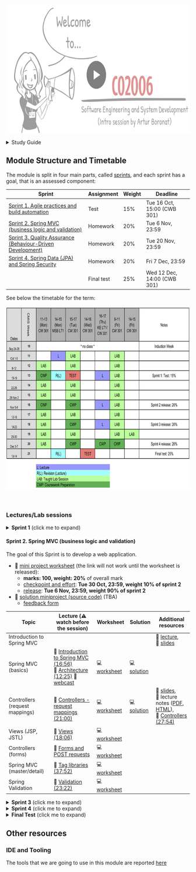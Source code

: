 <link rel='stylesheet' href='./web/swiss.css'/>

<a href="https://leicester.cloud.panopto.eu/Panopto/Pages/Viewer.aspx?id=69fe1611-62b5-4d3a-b556-a96800b4f2bc"><img src="web/L0_thumbnail_play.png" alt="CO2006 introductory session" height="350" width="800"></a>


<details><summary>Study Guide</summary>

## Study Guide

The **study guide** is available :notebook_with_decorative_cover: [here](./CO2006-studyguide-18-19.pdf).

</details>

## Module Structure and Timetable 

The module is split in four main parts, called [sprints](https://en.wikipedia.org/wiki/Scrum_(software_development)#Sprint), and each sprint has a goal, that is an assessed component:

| Sprint | Assignment | Weight | Deadline |
|--|--|--|--|
| [Sprint 1. Agile practices and build automation](#sprint-1-agile-practices-and-build-automation) | Test | 15% | Tue 16 Oct, 15:00 (CWB 301) |
| [Sprint 2. Spring MVC (business logic and validation)](#sprint-2-spring-mvc-business-logic-and-validation) | Homework | 20% | Tue 6 Nov, 23:59 |
| [Sprint 3. Quality Assurance (Behaviour-Driven Development)](#sprint-3-quality-assurance-behaviour-driven-development) | Homework | 20% | Tue 20 Nov, 23:59 |
| [Sprint 4. Spring Data (JPA) and Spring Security](#sprint-4-spring-data-jpa-and-spring-security) | Homework | 20% | Fri 7 Dec, 23:59 |
|  | Final test | 25% | Wed 12 Dec, 14:00 (CWB 301) |

See below the timetable for the term:

<img src="web/sampletimetable.png" alt="CO2006 timetable" height="500" width="800">


<br />
<br />
<br />



### Lectures/Lab sessions

<details><summary><b>Sprint 1</b> (click me to expand)</summary>

#### Sprint 1. Agile practices and build automation

The goal for this sprint is a test on agile practices in software development, Groovy and Gradle:
* :dart: **TEST: Tuesday 16th October, CW3 Lab (out of 100, weight: 15%): 15:00-15:50**
* :nerd_face: Contents to be assessed in the test summarised [here](./sprint1.test.md#contents-for-test-sprint-1)
  * The **revision session** will be on **Monday 15 October, 14:00, in Brookfield Lecture Theatre**
* :computer: A sample test is available [here](https://bit.ly/2DE8j1I) (this is a link to Blackboard and you need to be signed in for it to work)

&nbsp;&nbsp;&nbsp;&nbsp;&nbsp;&nbsp;&nbsp;&nbsp;&nbsp;&nbsp;&nbsp;&nbsp;&nbsp;&nbsp;&nbsp;&nbsp;&nbsp;&nbsp;&nbsp;&nbsp;&nbsp;&nbsp;&nbsp;&nbsp;&nbsp;&nbsp;&nbsp;&nbsp;&nbsp;&nbsp;&nbsp;&nbsp;&nbsp;&nbsp;&nbsp;&nbsp;&nbsp;&nbsp;&nbsp;&nbsp;&nbsp;&nbsp;&nbsp;&nbsp;&nbsp;&nbsp;&nbsp;&nbsp;&nbsp;&nbsp;&nbsp;&nbsp;&nbsp;&nbsp;<img src="web/bannerSessions.png" alt="what to do in lab sessions" height="200" width="600">

| Topic | Lecture  (:warning: watch before the session) | Worksheet | Solution | Additional resources | 
|--|--|--|--|--|
| Introduction to Build Automation | - | - | - | :movie_camera: [lecture](https://leicester.cloud.panopto.eu/Panopto/Pages/Viewer.aspx?id=a4e9fc02-2df3-4a00-b55b-a96d00c81305), <br/> :notebook_with_decorative_cover: [slides](./lectureNotes/sprint1.lecture.pdf), <br/>:movie_camera: [Waterfall Fundamentals and Its Problems (21:14)](https://app.pluralsight.com/player?course=agile-fundamentals&author=stephen-haunts&name=agile-fundamentals-m2&clip=0&mode=live), <br/> :movie_camera: [What is agile all about? (28:41)](https://app.pluralsight.com/player?course=agile-fundamentals&author=stephen-haunts&name=agile-fundamentals-m3&clip=0&mode=live), <br/> :movie_camera: [Common agile misconceptions (20:12)](https://app.pluralsight.com/player?course=agile-fundamentals&author=stephen-haunts&name=agile-fundamentals-m4&clip=0&mode=live),<br/> :movie_camera: [Advantages and disadvantages (18:48)](https://app.pluralsight.com/player?course=agile-fundamentals&author=stephen-haunts&name=agile-fundamentals-m5&clip=0&mode=live) |
| Integrated Development Environments (IDEs)	 | :movie_camera: [Intro to IDEs (19:33)](https://leicester.cloud.panopto.eu/Panopto/Pages/Viewer.aspx?id=9624f170-8536-4ad6-9655-a96500e049e9), <br/> :movie_camera: [Pair programming (16:05)](https://leicester.cloud.panopto.eu/Panopto/Pages/Viewer.aspx?id=a21e8ac3-d6ee-4ccc-bf7b-a96c00a0af9c) | :computer: [worksheet](./sprint1/IDE_exercises/) |  | :notebook_with_decorative_cover: lecture notes ([PDF](./lectureNotes/sprint1.lab1.IDE.pdf), [HTML](./lectureNotes/sprint1.lab1.IDE.md)) |
| Groovy (basic syntax and collections) | :movie_camera: [Intro to Groovy (26:35)](https://app.pluralsight.com/player?course=groovy-fundamentals&author=jeremy-jarrell&name=groovy-fundamentals-m1&clip=0&mode=live) | :computer: [worksheet](./sprint1/Groovy_exercises/) | :computer: [solution](./sprint1/Groovy_exercises_solution/src/solution/exercises_solutions.groovy) | :notebook_with_decorative_cover: lecture notes ([PDF](./lectureNotes/sprint1.lab2.Groovy.pdf), [HTML](./lectureNotes/sprint1.lab2.Groovy.md)) <br/> :movie_camera: [Groovy's basic syntax (31:13)](https://app.pluralsight.com/player?course=groovy-fundamentals&author=jeremy-jarrell&name=groovy-fundamentals-m2&clip=0&mode=live) |  
|  Gradle (tasks and dependencies)  		| :movie_camera: [Intro to Gradle (18:59)](https://app.pluralsight.com/player?course=gradle-fundamentals&author=kevin-jones&name=gradle-fundamentals-m1&clip=0&mode=live), <br/>  :movie_camera: [Tasks (20:50)](https://app.pluralsight.com/player?course=gradle-fundamentals&author=kevin-jones&name=gradle-fundamentals-m2&clip=0&mode=live) | :computer: [worksheet](./sprint1/Gradle_ex01/) | :computer: [solution](./sprint1/Gradle_ex01_solution/build.gradle) | :movie_camera: [Task dependencies (17:18)](https://app.pluralsight.com/player?course=gradle-fundamentals&author=kevin-jones&name=gradle-fundamentals-m3&clip=0&mode=live), <br/> :movie_camera: [Typed tasks (11:36)](https://app.pluralsight.com/player?course=gradle-fundamentals&author=kevin-jones&name=gradle-fundamentals-m4&clip=0&mode=live),<br/> :notebook_with_decorative_cover: lecture notes ([PDF](./lectureNotes/sprint1.lab3.Gradle.pdf), [HTML](./lectureNotes/sprint1.lab3.Gradle.md)), <br/> :movie_camera: [webcast (questions on Buildship)](https://leicester.cloud.panopto.eu/Panopto/Pages/Viewer.aspx?id=ad336c72-edd0-48c2-a4d6-a97300a4fae9) |
| Gradle (Plugins - Java, Groovy, external dependencies) 		| :movie_camera: [Java projects (18:59)](https://app.pluralsight.com/player?course=gradle-fundamentals&author=kevin-jones&name=gradle-fundamentals-m5&clip=0&mode=live)* | :computer: [worksheet](./sprint1/Gradle_ex02/) | :computer: [solution](./sprint1/Gradle_ex02_solution/) | :notebook_with_decorative_cover: lecture notes ([PDF](./lectureNotes/sprint1.lab4.Gradle.pdf), [HTML](./lectureNotes/sprint1.lab4.Gradle.md)), <br/> :movie_camera: [External dependencies (24:15)](https://app.pluralsight.com/player?course=gradle-fundamentals&author=kevin-jones&name=gradle-fundamentals-m5&clip=0&mode=live)  | 
| Gradle (external dependencies, testing, wrapper) 		| :movie_camera: [Testing (16:13)](https://app.pluralsight.com/player?course=gradle-fundamentals&author=kevin-jones&name=gradle-fundamentals-m7&clip=0&mode=live) | :computer: [worksheet](./sprint1/Gradle_ex03/) | :computer: [solution](./sprint1/Gradle_ex03_solution/)  | :notebook_with_decorative_cover: lecture notes ([PDF](./lectureNotes/sprint1.lab5.Gradle.pdf), [HTML](./lectureNotes/sprint1.lab5.Gradle.md)) | 
| Revision 		| :movie_camera: [revision](https://leicester.cloud.panopto.eu/Panopto/Pages/Viewer.aspx?id=55abaa08-2cc1-4090-afc4-a97a00d6b638) |  |  | :notebook_with_decorative_cover: [slides](./lectureNotes/sprint1.revision.pdf) | 


\* Skip `Writing a multi-project build`

<br />
<br />
<br />

</details> 

#### Sprint 2. Spring MVC (business logic and validation)

The goal of this Sprint is to develop a web application. 

* :dart: [mini project worksheet](./miniproject.md) (the link will not work until the worksheet is released):
  * **marks: 100, weight: 20%** of overall mark
  * [checkpoint and effort](): **Tue 30 Oct, 23:59, weight 10% of sprint 2**
  * [release](): **Tue 6 Nov, 23:59, weight 90% of sprint 2**
* :loudspeaker: [solution miniproject (source code)]() (TBA)
  * [feedback form]()

| Topic | Lecture  (:warning: watch before the session) | Worksheet | Solution | Additional resources | 
|--|--|--|--|--|
| Introduction to Spring MVC				|  |  | | :movie_camera: [lecture](https://leicester.cloud.panopto.eu/Panopto/Pages/Viewer.aspx?id=b9485004-f43e-4da0-bd86-a97d00f85ec6), <br/>  :notebook_with_decorative_cover: [slides](./lectureNotes/sprint2.lecture.pdf) | 
| Spring MVC (basics)					| :movie_camera: [Introduction to Spring MVC (16:56)](https://app.pluralsight.com/player?course=springmvc-intro&author=bryan-hansen&name=springmvc-m1-intro&clip=0&mode=live)<br/>:movie_camera: [Architecture (12:25)](https://app.pluralsight.com/player?course=springmvc-intro&author=bryan-hansen&name=springmvc-m3-architecture&clip=0&mode=live) :movie_camera: [webcast](https://leicester.cloud.panopto.eu/Panopto/Pages/Viewer.aspx?id=22d81fc5-c1fd-491f-a703-a97e008a7f9a)| :computer: [worksheet](./sprint2/SpringMvc_ex01/readme.md) | :computer: [solution](./sprint2/SpringMvc_ex01_solution/)  | | 
| Controllers (request mappings) 		| <br/> :movie_camera: [Controllers - request mappings (21:00)](https://leicester.cloud.panopto.eu/Panopto/Pages/Viewer.aspx?id=36f7f901-8ec8-4281-8b18-a980014228bd) <br/> | :computer: [worksheet](./sprint2/SpringMvc_ex02/readme.md) | :computer: [solution](./sprint2/SpringMvc_ex02_solution/) | :notebook_with_decorative_cover: [slides](./lectureNotes/sprint2.lab2.handouts.pdf), <br/> :notebook_with_decorative_cover: lecture notes ([PDF](./lectureNotes/sprint2.lab2.pdf), [HTML](./lectureNotes/sprint2.lab2.md)), <br/> :movie_camera: [Controllers (27:54)](https://app.pluralsight.com/player?course=springmvc-intro&author=bryan-hansen&name=springmvc-m4-controllers&clip=0&mode=live)  |
| Views (JSP, JSTL)						| :movie_camera: [Views (18:06)](https://app.pluralsight.com/player?course=springmvc-intro&author=bryan-hansen&name=springmvc-m5-views&clip=0&mode=live) | :computer: [worksheet]() | <!--  :computer: [solution]() --> | |
| Controllers (forms)			 		| :movie_camera: [Forms and POST requests](https://leicester.cloud.panopto.eu/Panopto/Pages/Viewer.aspx?id=36f7f901-8ec8-4281-8b18-a980014228bd) | :computer: [worksheet](./sprint2/SpringMvc_ex03/readme.md) | <!-- :computer: [solution](./sprint2/SpringMvc_ex03_solution/) --> |  |
| Spring MVC (master/detail)						| :movie_camera: [Tag libraries (37:52)](https://app.pluralsight.com/player?course=springmvc-intro&author=bryan-hansen&name=springmvc-m6-tags&clip=0&mode=live) | :computer: [worksheet](./sprint2/SpringMvc_ex04/readme.md) | <!-- :computer: [solution](./sprint2/SpringMvc_ex04_solution/) --> | |
| Spring Validation 						| :movie_camera: [Validation (23:22)](https://app.pluralsight.com/player?course=springmvc-intro&author=bryan-hansen&name=springmvc-m7-validation&clip=0&mode=live) | :computer: [worksheet](./sprint2/SpringMvc_ex05/readme.md) | <!-- :computer: [solution](./sprint2/SpringMvc_ex05_solution/) --> | |


<details><summary><b>Sprint 3</b> (click me to expand)</summary>


<br />
<br />
<br />


#### Sprint 3. Quality Assurance (Behaviour-Driven Development)

:warning: The links under this section will be enabled once sprint 3 starts.

The goal of this Sprint is to develop a web application:
* :dart: [mini project worksheet](./miniproject.md) (the link will not work until the worksheet is released):
  * **marks: 100, weight: 20%** of overall mark
  * [checkpoint](): **Tue 13 Nov, 23:59, weight 10% of sprint 3**
  * [release](): **Tue 20 Nov, 23:59, weight 90% of sprint 3**
* :loudspeaker: [solution miniproject (source code)]() (TBA)
  * [feedback form]()
  
| Topic | Lecture  (:warning: watch before the session) | Worksheet | Solution | Additional resources | 
|--|--|--|--|--|
| Introduction to Quality Assurance			|  |  | | :movie_camera: [lecture](), <br/>  :notebook_with_decorative_cover: [slides]() | 
| TDD with JUnit/Hamcrest			|  :movie_camera: [lecture]() | :computer: [worksheet]() |  | |
| Triangulation 						|  :movie_camera: [lecture]() | :computer: [worksheet]() |  | |
| Spock 								| :movie_camera: [lecture]() | :computer: [worksheet]() |  | |
| Spring Test Framework				|  :movie_camera: [lecture]() | :computer: [worksheet]() |  | |
| Testing criteria			 		|  :movie_camera: [lecture]() | :computer: [worksheet]() |  | |



<br />
<br />
<br />

</details>

<details><summary><b>Sprint 4</b> (click me to expand)</summary>

#### Sprint 4. Spring Data (JPA) and Spring Security

:warning: The links under this section will be enabled once sprint 4 starts.

The goal of this Sprint is to develop a web application:
* :dart: [mini project worksheet](./miniproject.md) (the link will not work until the worksheet is released):
  * **marks: 100, weight: 20%** of overall mark
  * [checkpoint](): **Thu 29 Nov, 23:59, weight 10% of sprint 4**
  * [release](): **Fri 7 Dec, 23:59, weight 90% of sprint 4**
* :loudspeaker: [solution miniproject (source code)]() (TBA)
  * [feedback form]()

| Topic | Lecture  (:warning: watch before the session) | Worksheet | Solution | Additional resources | 
|--|--|--|--|--|
| Intro to Spring Data/Security			|  |  | | :movie_camera: [lecture](), <br/>  :notebook_with_decorative_cover: [slides]() | 
| Revision SQL |  |  :computer:[exercise 01](./ex01.md)  <br/> :movie_camera: [explanation]() |  | |
| ORM problem | :movie_camera: [ORM1 (16:53)]() | :computer: [exercise 02](./sprint4.ex02/)  <br/> :movie_camera:[explanation]() |  |  |
| ORM solution (JPA) | :movie_camera: [ORM2 (15:11)]() |  :computer:[exercise 03](./sprint4.ex03/) <br/> :movie_camera:[explanation]() |  |  |
| Spring Data | :movie_camera: [ORM3 (25:04)]() |  :computer: [exercise 04](./sprint4.ex04/) <br/> :movie_camera: [explanation]() |  |   |   |
| Spring Data |  | :computer: [exercise 05](./sprint4.ex05/) <br/> :movie_camera:  [explanation]() | |  |  |
| Spring Security  | :movie_camera: [Spring Security (54:14)]() |  :computer: [exercise 06](./sprint4.ex06/) <br/> :movie_camera: [explanation]() |  |  | Watch the lecture, fetch ex06 and watch its explanation. |  


<br />
<br />
<br />

</details>

<details><summary><b>Final Test</b> (click me to expand)</summary>

#### Final test (assessed coursework)

* :dart: **Final Test (covering sprints 2, 3 and 4): Wednesday 12th December, 14:00-15:00**
* :nerd_face: Contents to be assessed in the test summarised here
  * The **revision session** will be on **Monday 10th December, 14:00, in KE LT2**
* :computer: A sample test can be found [here]()


<br />
<br />
<br />

</details>

## Other resources

### IDE and Tooling

The tools that we are going to use in this module are reported [here](./tooling.md)   






